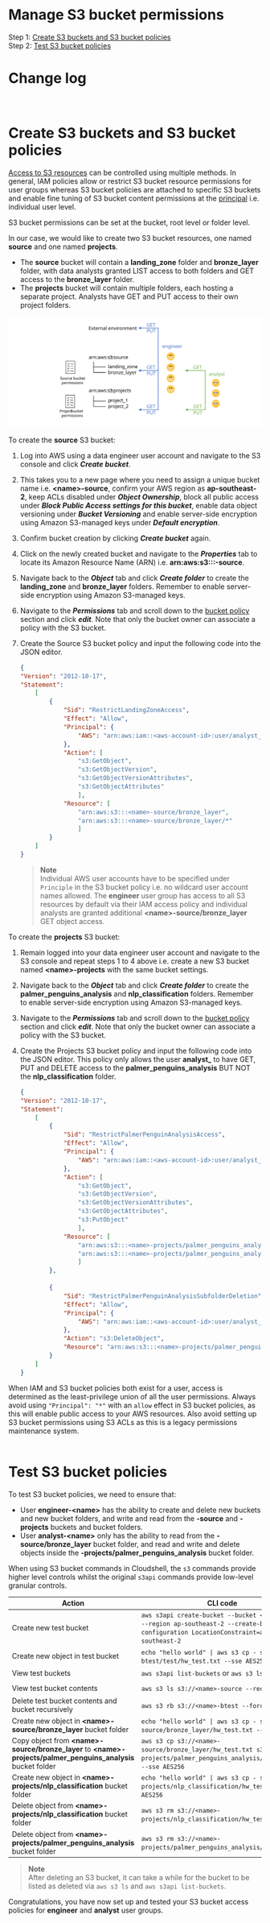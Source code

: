 # Manage S3 bucket permissions  

Step 1: [Create S3 buckets and S3 bucket policies](#create-s3-buckets-and-s3-bucket-policies)    
Step 2: [Test S3 bucket policies](#test-s3-bucket-policies)   

# Change log   
<br>  

# Create S3 buckets and S3 bucket policies   
[Access to S3 resources](https://aws.amazon.com/blogs/security/iam-policies-and-bucket-policies-and-acls-oh-my-controlling-access-to-s3-resources/) can be controlled using multiple methods. In general, IAM policies allow or restrict S3 bucket resource permissions for user groups whereas S3 bucket policies are attached to specific S3 buckets and enable fine tuning of S3 bucket content permissions at the [principal](https://docs.aws.amazon.com/IAM/latest/UserGuide/reference_policies_elements_principal.html) i.e. individual user level.       

S3 bucket permissions can be set at the bucket, root level or folder level.  

In our case, we would like to create two S3 bucket resources, one named **source** and one named **projects**.    

+ The **source** bucket will contain a **landing_zone** folder and **bronze_layer** folder, with data analysts granted LIST access to both folders and GET access to the **bronze_layer** folder.   
+ The **projects** bucket will contain multiple folders, each hosting a separate project. Analysts have GET and PUT access to their own project folders.   

![](../figures/aws_s3_access.svg)  

To create the **source** S3 bucket:    
1. Log into AWS using a data engineer user account and navigate to the S3 console and click ***Create bucket***.    
2. This takes you to a new page where you need to assign a unique bucket name i.e. **\<name>-source**, confirm your AWS region as **ap-southeast-2**, keep ACLs disabled under ***Object Ownership***, block all public access under ***Block Public Access settings for this bucket***, enable data object versioning under ***Bucket Versioning*** and enable server-side encryption using Amazon S3-managed keys under ***Default encryption***.    
3. Confirm bucket creation by clicking ***Create bucket*** again.  
4. Click on the newly created bucket and navigate to the ***Properties*** tab to locate its Amazon Resource Name (ARN) i.e. **arn:aws:s3:::<name>-source**.  
5. Navigate back to the ***Object*** tab and click ***Create folder*** to create the **landing_zone** and **bronze_layer** folders. Remember to enable server-side encryption using Amazon S3-managed keys.    
6. Navigate to the ***Permissions*** tab and scroll down to the [bucket policy](https://docs.aws.amazon.com/AmazonS3/latest/userguide/add-bucket-policy.html) section and click ***edit***. Note that only the bucket owner can associate a policy with the S3 bucket.   
7. Create the Source S3 bucket policy and input the following code into the JSON editor.     

    ```json   
    {
    "Version": "2012-10-17",
    "Statement": 
        [
            {
                "Sid": "RestrictLandingZoneAccess",
                "Effect": "Allow",  
                "Principal": {
                    "AWS": "arn:aws:iam::<aws-account-id>:user/analyst_<name>"
                },  
                "Action": [
                    "s3:GetObject",
                    "s3:GetObjectVersion",
                    "s3:GetObjectVersionAttributes",
                    "s3:GetObjectAttributes"
                    ],
                "Resource": [
                    "arn:aws:s3:::<name>-source/bronze_layer",
                    "arn:aws:s3:::<name>-source/bronze_layer/*"
                    ]
            }
        ]
    }
    ```     
    > **Note**  
    > Individual AWS user accounts have to be specified under `Principle` in the S3 bucket policy i.e. no wildcard user account names allowed. The **engineer** user group has access to all S3 resources by default via their IAM access policy and individual analysts are granted additional **\<name>-source/bronze_layer** GET object access.     

To create the **projects** S3 bucket:  
1. Remain logged into your data engineer user account and navigate to the S3 console and repeat steps 1 to 4 above i.e. create a new S3 bucket named **\<name>-projects** with the same bucket settings.
2. Navigate back to the ***Object*** tab and click ***Create folder*** to create the **palmer_penguins_analysis** and **nlp_classification** folders. Remember to enable server-side encryption using Amazon S3-managed keys.    
3. Navigate to the ***Permissions*** tab and scroll down to the [bucket policy](https://docs.aws.amazon.com/AmazonS3/latest/userguide/add-bucket-policy.html) section and click ***edit***. Note that only the bucket owner can associate a policy with the S3 bucket.   
4. Create the Projects S3 bucket policy and input the following code into the JSON editor. This policy only allows the user **analyst_<name>** to have GET, PUT and DELETE access to the **palmer_penguins_analysis** BUT NOT the **nlp_classification** folder.         
    
    ```json    
    {
    "Version": "2012-10-17",
    "Statement": 
        [
            {
                "Sid": "RestrictPalmerPenguinAnalysisAccess",
                "Effect": "Allow", 
                "Principal": {
                    "AWS": "arn:aws:iam::<aws-account-id>:user/analyst_<name>"
                },  
                "Action": [
                    "s3:GetObject",
                    "s3:GetObjectVersion", 
                    "s3:GetObjectVersionAttributes",
                    "s3:GetObjectAttributes",
                    "s3:PutObject"
                    ],
                "Resource": [
                    "arn:aws:s3:::<name>-projects/palmer_penguins_analysis",
                    "arn:aws:s3:::<name>-projects/palmer_penguins_analysis/*"
                    ]
            },

            {
                "Sid": "RestrictPalmerPenguinAnalysisSubfolderDeletion",
                "Effect": "Allow",  
                "Principal": {
                    "AWS": "arn:aws:iam::<aws-account-id>:user/analyst_<name>"
                },  
                "Action": "s3:DeleteObject", 
                "Resource": "arn:aws:s3:::<name>-projects/palmer_penguins_analysis/*"
            }
        ]
    }
    ```     
 When IAM and S3 bucket policies both exist for a user, access is determined as the least-privilege union of all the user permissions. Always avoid using `"Principal": "*"` with an `allow` effect in S3 bucket policies, as this will enable public access to your AWS resources. Also avoid setting up S3 bucket permissions using S3 ACLs as this is a legacy permissions maintenance system.      
</br> 

# Test S3 bucket policies    
To test S3 bucket policies, we need to ensure that:   

+ User **engineer-\<name>** has the ability to create and delete new buckets and new bucket folders, and write and read from the **<name>-source** and **<name>-projects** buckets and bucket folders.    
+ User **analyst-\<name>** only has the ability to read from the **<name>-source/bronze_layer** bucket folder, and read and write and delete objects inside the **<name>-projects/palmer_penguins_analysis** bucket folder.     

When using S3 bucket commands in Cloudshell, the `s3` commands provide higher level controls whilst the original `s3api` commands provide low-level granular controls.    

| Action | CLI code | Engineer | Analyst |    
| ------ | -------- | -------- | ------- |     
| Create new test bucket | `aws s3api create-bucket --bucket <name>-btest --region ap-southeast-2 --create-bucket-configuration LocationConstraint=ap-southeast-2` | :heavy_check_mark: | :x: |   
| Create new object in test bucket | `echo "hello world" \| aws s3 cp - s3://<name>-btest/test/hw_test.txt --sse AES256` | :heavy_check_mark: | :x: |    
| View test buckets | `aws s3api list-buckets` or `aws s3 ls` | :heavy_check_mark: | :heavy_check_mark: |    
| View test bucket contents | `aws s3 ls s3://<name>-source --recursive` | :heavy_check_mark: | :heavy_check_mark: |      
| Delete test bucket contents and bucket recursively | `aws s3 rb s3://<name>-btest --force` | :heavy_check_mark: | - |   
| Create new object in **\<name>-source/bronze_layer** bucket folder | `echo "hello world" \| aws s3 cp - s3://<name>-source/bronze_layer/hw_test.txt --sse AES256` | :heavy_check_mark: | :heavy_check_mark: |  
| Copy object from **\<name>-source/bronze_layer** to **\<name>-projects/palmer_penguins_analysis** bucket folder | `aws s3 cp s3://<name>-source/bronze_layer/hw_test.txt s3://<name>-projects/palmer_penguins_analysis/hw_test.txt --sse AES256` |  :heavy_check_mark: | :heavy_check_mark: |       
| Create new object in **\<name>-projects/nlp_classification** bucket folder | `echo "hello world" \| aws s3 cp - s3://<name>-projects/nlp_classification/hw_test.txt --sse AES256` | :heavy_check_mark: | :x: |   
| Delete object from **\<name>-projects/nlp_classification** bucket folder | `aws s3 rm s3://<name>-projects/nlp_classification/hw_test.txt` | :heavy_check_mark: | - |   
| Delete object from **\<name>-projects/palmer_penguins_analysis** bucket folder | `aws s3 rm s3://<name>-projects/palmer_penguins_analysis/hw_test.txt` | :heavy_check_mark: | :heavy_check_mark: |       

> **Note**   
> After deleting an S3 bucket, it can take a while for the bucket to be listed as deleted via `aws s3 ls` and `aws s3api list-buckets`.     

Congratulations, you have now set up and tested your S3 bucket access policies for **engineer** and **analyst** user groups.     